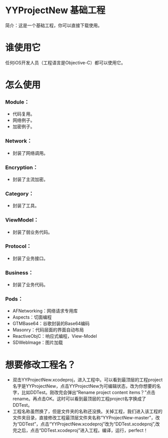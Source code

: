 # YYProjectNew 基础工程
简介：这是一个基础工程，你可以直接下载使用。

# 谁使用它
任何iOS开发人员（工程语言是Objective-C）都可以使用它。

# 怎么使用

### Module：
* 代码复用。
* 网络例子。
* 加密例子。

### Network：
* 封装了网络调用。

### Encryption：
* 封装了主流加密。

### Category：
* 封装了工具。

### ViewModel：
* 封装了弱业务代码。

### Protocol：
* 封装了业务接口。

### Business：
* 封装了业务代码。

### Pods：
* AFNetworking：网络请求专用库
* Aspects：切面编程
* GTMBase64：谷歌封装的Base64编码
* Masonry：代码层面的界面自动布局
* ReactiveObjC：响应式编程，View-Model
* SDWebImage：图片加载

# 想要修改工程名？
* 双击YYProjectNew.xcodeproj，进入工程中。可以看到最顶层的工程project名字是YYProjectNew，点击YYProjectNew为可编辑状态，改为你想要的名字，比如DDTest。刚改完会弹出“Rename project content items？”点击rename。再点击OK。这时可以看到最顶层的工程project名字换成了DDTest。
* 工程名称虽然换了，但是文件夹的名称还没换。关掉工程，我们进入该工程的文件夹目录，直接修改工程最顶层文件夹名称“YYProjectNew-master”，改为“DDTest”，点击“YYProjectNew.xcodeproj”改为“DDTest.xcodeproj”,改完之后，点击“DDTest.xcodeproj”进入工程。编译，运行，perfect！


